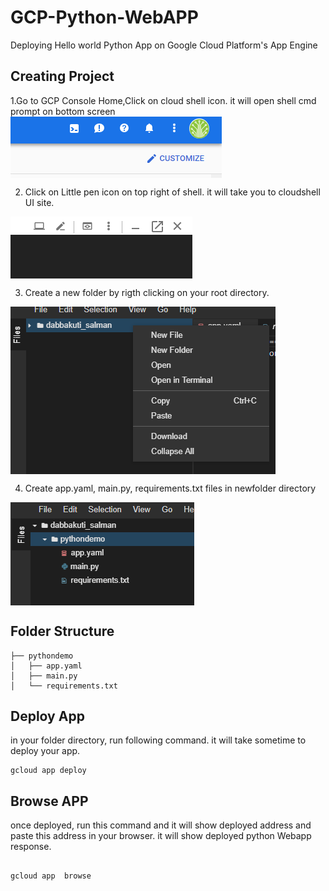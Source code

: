 # GCP-Python-WebAPP
Deploying Hello world Python App on Google Cloud Platform's App Engine

## Creating Project
1.Go to GCP Console Home,Click on cloud shell icon. it will open shell cmd prompt on bottom screen
<img align="center" src="https://github.com/Salmandabbakuti/GCP-Python-WebApp/blob/master/chrome_2019-04-24_22-33-46.png">

2. Click on Little pen icon on top right of shell. it will take you to cloudshell UI site.
<img align="center" src="https://github.com/Salmandabbakuti/GCP-Python-WebApp/blob/master/chrome_2019-04-24_22-34-40.png">


3. Create a new folder by  rigth clicking on  your root directory.
<img align="center" src="https://github.com/Salmandabbakuti/GCP-Python-WebApp/blob/master/chrome_2019-04-24_22-46-25.png">


4. Create app.yaml, main.py, requirements.txt files in newfolder directory

<img align="center" src="https://github.com/Salmandabbakuti/GCP-Python-WebApp/blob/master/chrome_2019-04-24_22-21-52.png">


## Folder Structure
```
├── pythondemo
│   ├── app.yaml
│   ├── main.py
│   └── requirements.txt
```
## Deploy App

 in your folder directory, run following command. it will take sometime to deploy your app.
 
```
gcloud app deploy
```
## Browse APP

once deployed, run this command and it will show deployed address and paste this address in your browser. it will show deployed python Webapp response.
```

gcloud app  browse
```
